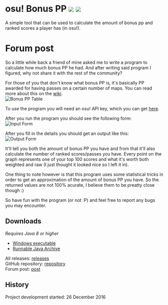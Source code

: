 # osu! Bonus PP ![](https://img.shields.io/github/release/RoanH/osu-BonusPP.svg) ![](https://img.shields.io/github/downloads/RoanH/osu-BonusPP/total.svg)

A simple tool that can be used to calculate the amount of bonus pp and ranked scores a player has (in osu!).

# Forum post

So a little while back a friend of mine asked me to write a program to calculate how much bonus PP he had.
And after writing said program I figured, why not share it with the rest of the community?

For those of you that don't know what bonus PP is, it's basically PP awarded for having passes on a certain number of maps. You can read more about this on the [wiki](https://osu.ppy.sh/wiki/Performance_Points).    
![Bonus PP Table](https://i.ppy.sh/99970ce4d162a4dcb6d8afd86e1281b17ba095d2/687474703a2f2f772e7070792e73682f662f66372f4f7375626f6e757370702e706e67)

To use the program you will need an osu! API key, which you can get [here](https://osu.ppy.sh/p/api).

After you run the program you should see the following form:    
![Input Form](https://i.imgur.com/Ui6od74.png)

After you fill in the details you should get an output like this:    
![Output Form](https://i.imgur.com/te0XuTi.png)

It'll tell you both the amount of bonus PP you have and from that it'll also calculate the number of ranked scores/passes you have.
Every point on the graph represents one of your top 100 scores and what it's worth both weighted and raw (I just thought it looked nice so I left it in).

One thing to note however is that this program uses some statistical tricks in order to get an approximation of the amount of bonus PP you have. So the returned values are not 100% acurate, I believe them to be preatty close though :)

So have fun with the program (or not :P) and feel free to report any bugs you may encounter.

## Downloads
_Requires Java 8 or higher_
- [Windows executable](https://github.com/RoanH/osu-BonusPP/releases/download/v1.2/BonusPP-v1.2.exe)
- [Runnable Java Archive](https://github.com/RoanH/osu-BonusPP/releases/download/v1.2/BonusPP-v1.2.jar)

All releases: [releases](https://github.com/RoanH/osu-BonusPP/releases)<br>
GitHub repository: [repository](https://github.com/RoanH/osu-BonusPP)<br>
Forum post: [post](https://osu.ppy.sh/community/forums/topics/538470)

## History
Project development started: 26 December 2016
